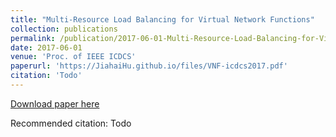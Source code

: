 ```yaml
---
title: "Multi-Resource Load Balancing for Virtual Network Functions"
collection: publications
permalink: /publication/2017-06-01-Multi-Resource-Load-Balancing-for-Virtual-Network-Functions
date: 2017-06-01
venue: 'Proc. of IEEE ICDCS'
paperurl: 'https://JiahaiHu.github.io/files/VNF-icdcs2017.pdf'
citation: 'Todo'
---
```


<a href='https://JiahaiHu.github.io/files/VNF-icdcs2017.pdf'>Download paper here</a>

Recommended citation: Todo